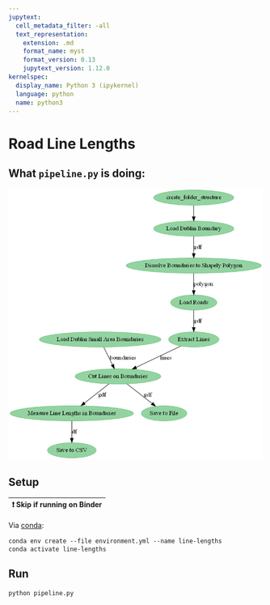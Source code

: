 ```yaml
---
jupytext:
  cell_metadata_filter: -all
  text_representation:
    extension: .md
    format_name: myst
    format_version: 0.13
    jupytext_version: 1.12.0
kernelspec:
  display_name: Python 3 (ipykernel)
  language: python
  name: python3
---
```



# Road Line Lengths

## What `pipeline.py` is doing:

![flow.png](flow.png)

## Setup

| ❗  Skip if running on Binder  |
|-------------------------------|

Via [conda](https://github.com/conda-forge/miniforge):


```{code-cell}
conda env create --file environment.yml --name line-lengths
conda activate line-lengths
```

## Run

```{code-cell}
python pipeline.py
```
